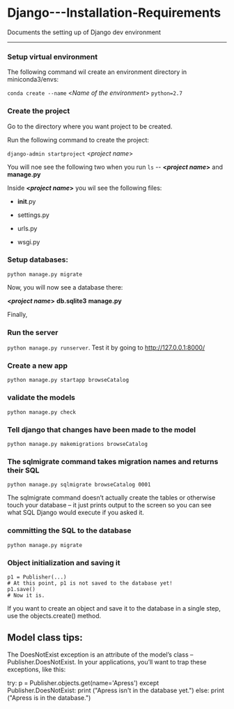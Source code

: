# Django---Installation-Requirements
Documents the setting up of Django dev environment

---

### Setup virtual environment

The following command wil create an environment directory in miniconda3/envs:

`conda create --name` <_Name of the environment_> `python=2.7`

### Create the project

Go to the directory where you want project to be created.

Run the following command to create the project:

`django-admin startproject` <_project name_> 

You will noe see the following two when you run `ls` -- 
**<_project name_>** and **manage.py**

Inside **<_project name_>** you wil see the following files:

  * __init__.py

  * settings.py

  * urls.py

  * wsgi.py

### Setup databases: 

`python manage.py migrate`

Now, you will now see a database there:

**<_project name_>**  **db.sqlite3**  **manage.py**

Finally,

### Run the server

`python manage.py runserver`. Test it by going to http://127.0.0.1:8000/

### Create a new app

`python manage.py startapp browseCatalog`

### validate the models

`python manage.py check`

### Tell django that changes have been made to the model

`python manage.py makemigrations browseCatalog`

### The sqlmigrate command takes migration names and returns their SQL

`python manage.py sqlmigrate browseCatalog 0001`

The sqlmigrate command doesn’t actually create the tables or otherwise touch your database – it just prints output to the screen so you can see what SQL Django would execute if you asked it.

###  committing the SQL to the database

`python manage.py migrate`


### Object initialization and saving it
```
p1 = Publisher(...)
# At this point, p1 is not saved to the database yet!
p1.save()
# Now it is.
```

If you want to create an object and save it to the database in a single step, use the objects.create() method.

## Model class tips:


The DoesNotExist exception is an attribute of the model’s class – Publisher.DoesNotExist. In your applications, you’ll want to trap these exceptions, like this:

try:
    p = Publisher.objects.get(name='Apress')
except Publisher.DoesNotExist:
    print ("Apress isn't in the database yet.")
else:
    print ("Apress is in the database.")

